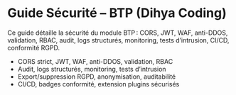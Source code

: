 # Guide Sécurité – BTP (Dihya Coding)

Ce guide détaille la sécurité du module BTP : CORS, JWT, WAF, anti-DDOS, validation, RBAC, audit, logs structurés, monitoring, tests d’intrusion, CI/CD, conformité RGPD.

- CORS strict, JWT, WAF, anti-DDOS, validation, RBAC
- Audit, logs structurés, monitoring, tests d’intrusion
- Export/suppression RGPD, anonymisation, auditabilité
- CI/CD, badges conformité, extension plugins sécurisés

